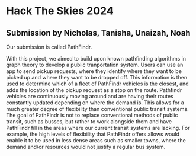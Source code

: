 # Hack The Skies 2024
## Submission by Nicholas, Tanisha, Unaizah, Noah
Our submission is called PathFindr.

With this project, we aimed to build upon known pathfinding algorithms in graph theory to develop a public tranportation system. Users can use an app to send pickup requests, where they identify where they want to be picked up and where they want to be dropped off. This information is then used to determine which of a fleet of PathFindr vehicles is the closest, and adds the location of the pickup request as a stop on the route. Pathfindr vehicles are continuously moving around and are having their routes constantly updated depending on where the demand is. This allows for a much greater degree of flexibility than conventional public transit systems. The goal of PathFindr is not to replace conventional methods of public transit, such as busses, but rather to work alongside them and have PathFindr fill in the areas where our current transit systems are lacking. For example, the high levels of flexibility that PathFindr offers allows would enable it to be used in less dense areas such as smaller towns, where the demand and/or resources would not justify a regular bus system.
